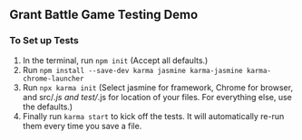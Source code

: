 ## Grant Battle Game Testing Demo

### To Set up Tests
1. In the terminal, run `npm init`  (Accept all defaults.)
2. Run `npm install --save-dev karma jasmine karma-jasmine karma-chrome-launcher`
3. Run `npx karma init`  (Select jasmine for framework, Chrome for browser, and src/*.js and test/*.js for location of your files. For everything else, use the defaults.)
4. Finally run `karma start` to kick off the tests. It will automatically re-run them every time you save a file.